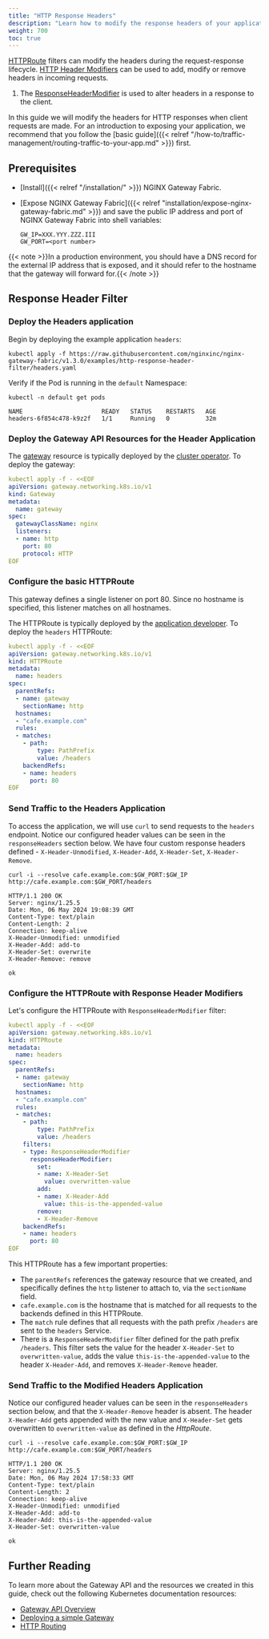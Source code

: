 ```yaml
---
title: "HTTP Response Headers"
description: "Learn how to modify the response headers of your application using NGINX Gateway Fabric."
weight: 700
toc: true
---
```


[HTTPRoute](https://gateway-api.sigs.k8s.io/api-types/httproute/) filters can modify the headers during the request-response lifecycle. [HTTP Header Modifiers](https://gateway-api.sigs.k8s.io/guides/http-header-modifier/?h=request#http-header-modifiers) can be used to add, modify or remove headers in incoming requests.

1. The [ResponseHeaderModifier](https://gateway-api.sigs.k8s.io/guides/http-header-modifier/#http-response-header-modifier) is used to alter headers in a response to the client.


In this guide we will modify the headers for HTTP responses when client requests are made. For an introduction to exposing your application, we recommend that you follow the [basic guide]({{< relref "/how-to/traffic-management/routing-traffic-to-your-app.md" >}}) first.


## Prerequisites

- [Install]({{< relref "/installation/" >}}) NGINX Gateway Fabric.
- [Expose NGINX Gateway Fabric]({{< relref "installation/expose-nginx-gateway-fabric.md" >}}) and save the public IP
  address and port of NGINX Gateway Fabric into shell variables:

   ```text
   GW_IP=XXX.YYY.ZZZ.III
   GW_PORT=<port number>
   ```

{{< note >}}In a production environment, you should have a DNS record for the external IP address that is exposed, and it should refer to the hostname that the gateway will forward for.{{< /note >}}


## Response Header Filter

### Deploy the Headers application

Begin by deploying the example application `headers`:

   ```shell
   kubectl apply -f https://raw.githubusercontent.com/nginxinc/nginx-gateway-fabric/v1.3.0/examples/http-response-header-filter/headers.yaml
   ```

Verify if the Pod is running in the `default` Namespace:

   ```shell
   kubectl -n default get pods
   ```

   ```text
   NAME                      READY   STATUS    RESTARTS   AGE
   headers-6f854c478-k9z2f   1/1     Running   0          32m
   ```

### Deploy the Gateway API Resources for the Header Application


The [gateway](https://gateway-api.sigs.k8s.io/api-types/gateway/) resource is typically deployed by the [cluster operator](https://gateway-api.sigs.k8s.io/concepts/roles-and-personas/#roles-and-personas_1). To deploy the gateway:

```yaml
kubectl apply -f - <<EOF
apiVersion: gateway.networking.k8s.io/v1
kind: Gateway
metadata:
  name: gateway
spec:
  gatewayClassName: nginx
  listeners:
  - name: http
    port: 80
    protocol: HTTP
EOF
```

### Configure the basic HTTPRoute

This gateway defines a single listener on port 80. Since no hostname is specified, this listener matches on all hostnames.

The HTTPRoute is typically deployed by the [application developer](https://gateway-api.sigs.k8s.io/concepts/roles-and-personas/#roles-and-personas_1). To deploy the `headers` HTTPRoute:


```yaml
kubectl apply -f - <<EOF
apiVersion: gateway.networking.k8s.io/v1
kind: HTTPRoute
metadata:
  name: headers
spec:
  parentRefs:
  - name: gateway
    sectionName: http
  hostnames:
  - "cafe.example.com"
  rules:
  - matches:
    - path:
        type: PathPrefix
        value: /headers
    backendRefs:
    - name: headers
      port: 80
EOF
```

### Send Traffic to the Headers Application

To access the application, we will use `curl` to send requests to the `headers` endpoint. Notice our configured header values can be seen in the `responseHeaders` section below. We have four custom response headers defined - `X-Header-Unmodified`, `X-Header-Add`, `X-Header-Set`, `X-Header-Remove`.

```shell
curl -i --resolve cafe.example.com:$GW_PORT:$GW_IP http://cafe.example.com:$GW_PORT/headers
```

```text
HTTP/1.1 200 OK
Server: nginx/1.25.5
Date: Mon, 06 May 2024 19:08:39 GMT
Content-Type: text/plain
Content-Length: 2
Connection: keep-alive
X-Header-Unmodified: unmodified
X-Header-Add: add-to
X-Header-Set: overwrite
X-Header-Remove: remove

ok
```

### Configure the HTTPRoute with Response Header Modifiers

Let's configure the HTTPRoute with `ResponseHeaderModifier` filter:

```yaml
kubectl apply -f - <<EOF
apiVersion: gateway.networking.k8s.io/v1
kind: HTTPRoute
metadata:
  name: headers
spec:
  parentRefs:
  - name: gateway
    sectionName: http
  hostnames:
  - "cafe.example.com"
  rules:
  - matches:
    - path:
        type: PathPrefix
        value: /headers
    filters:
    - type: ResponseHeaderModifier
      responseHeaderModifier:
        set:
        - name: X-Header-Set
          value: overwritten-value
        add:
        - name: X-Header-Add
          value: this-is-the-appended-value
        remove:
        - X-Header-Remove
    backendRefs:
    - name: headers
      port: 80
EOF
```

This HTTPRoute has a few important properties:

- The `parentRefs` references the gateway resource that we created, and specifically defines the `http` listener to attach to, via the `sectionName` field.
- `cafe.example.com` is the hostname that is matched for all requests to the backends defined in this HTTPRoute.
- The `match` rule defines that all requests with the path prefix `/headers` are sent to the `headers` Service.
- There is a `ResponseHeaderModifier` filter defined for the path prefix `/headers`. This filter sets the value for the header `X-Header-Set` to `overwritten-value`, adds the value `this-is-the-appended-value` to the header `X-Header-Add`, and removes `X-Header-Remove` header.


### Send Traffic to the Modified Headers Application

Notice our configured header values can be seen in the `responseHeaders` section below, and that the `X-Header-Remove` header is absent. The header `X-Header-Add` gets appended with the new value and `X-Header-Set` gets overwritten to `overwritten-value` as defined in the *HttpRoute*.

```shell
curl -i --resolve cafe.example.com:$GW_PORT:$GW_IP http://cafe.example.com:$GW_PORT/headers
```

```text
HTTP/1.1 200 OK
Server: nginx/1.25.5
Date: Mon, 06 May 2024 17:58:33 GMT
Content-Type: text/plain
Content-Length: 2
Connection: keep-alive
X-Header-Unmodified: unmodified
X-Header-Add: add-to
X-Header-Add: this-is-the-appended-value
X-Header-Set: overwritten-value

ok
```

## Further Reading

To learn more about the Gateway API and the resources we created in this guide, check out the following Kubernetes documentation resources:

- [Gateway API Overview](https://gateway-api.sigs.k8s.io/concepts/api-overview/)
- [Deploying a simple Gateway](https://gateway-api.sigs.k8s.io/guides/simple-gateway/)
- [HTTP Routing](https://gateway-api.sigs.k8s.io/guides/http-routing/)
